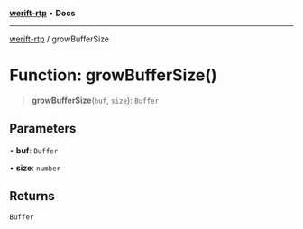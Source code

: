 [**werift-rtp**](../README.md) • **Docs**

***

[werift-rtp](../globals.md) / growBufferSize

# Function: growBufferSize()

> **growBufferSize**(`buf`, `size`): `Buffer`

## Parameters

• **buf**: `Buffer`

• **size**: `number`

## Returns

`Buffer`
